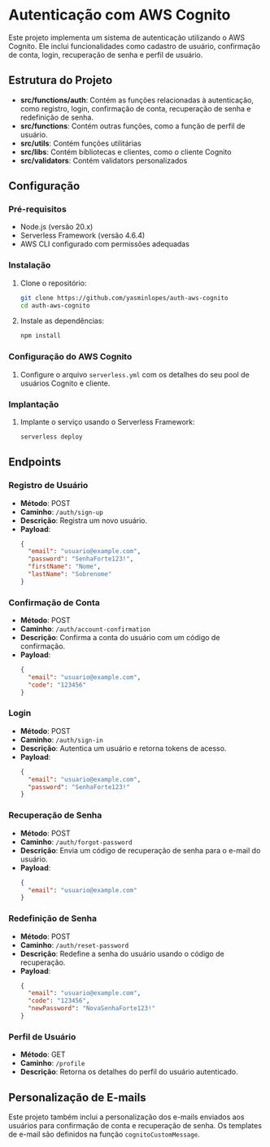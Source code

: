 # Autenticação com AWS Cognito

Este projeto implementa um sistema de autenticação utilizando o AWS Cognito. Ele inclui funcionalidades como cadastro de usuário, confirmação de conta, login, recuperação de senha e perfil de usuário.

## Estrutura do Projeto

- **src/functions/auth**: Contém as funções relacionadas à autenticação, como registro, login, confirmação de conta, recuperação de senha e redefinição de senha.
- **src/functions**: Contém outras funções, como a função de perfil de usuário.
- **src/utils**: Contém funções utilitárias
- **src/libs**: Contém bibliotecas e clientes, como o cliente Cognito
- **src/validators**: Contém validators personalizados

## Configuração

### Pré-requisitos

- Node.js (versão 20.x)
- Serverless Framework (versão 4.6.4)
- AWS CLI configurado com permissões adequadas

### Instalação

1. Clone o repositório:
    ```sh
    git clone https://github.com/yasminlopes/auth-aws-cognito
    cd auth-aws-cognito
    ```

2. Instale as dependências:
    ```sh
    npm install
    ```

### Configuração do AWS Cognito

1. Configure o arquivo `serverless.yml` com os detalhes do seu pool de usuários Cognito e cliente.

### Implantação

1. Implante o serviço usando o Serverless Framework:
    ```sh
    serverless deploy
    ```

## Endpoints

### Registro de Usuário

- **Método**: POST
- **Caminho**: `/auth/sign-up`
- **Descrição**: Registra um novo usuário.
- **Payload**:
    ```json
    {
      "email": "usuario@example.com",
      "password": "SenhaForte123!",
      "firstName": "Nome",
      "lastName": "Sobrenome"
    }
    ```

### Confirmação de Conta

- **Método**: POST
- **Caminho**: `/auth/account-confirmation`
- **Descrição**: Confirma a conta do usuário com um código de confirmação.
- **Payload**:
    ```json
    {
      "email": "usuario@example.com",
      "code": "123456"
    }
    ```

### Login

- **Método**: POST
- **Caminho**: `/auth/sign-in`
- **Descrição**: Autentica um usuário e retorna tokens de acesso.
- **Payload**:
    ```json
    {
      "email": "usuario@example.com",
      "password": "SenhaForte123!"
    }
    ```

### Recuperação de Senha

- **Método**: POST
- **Caminho**: `/auth/forgot-password`
- **Descrição**: Envia um código de recuperação de senha para o e-mail do usuário.
- **Payload**:
    ```json
    {
      "email": "usuario@example.com"
    }
    ```

### Redefinição de Senha

- **Método**: POST
- **Caminho**: `/auth/reset-password`
- **Descrição**: Redefine a senha do usuário usando o código de recuperação.
- **Payload**:
    ```json
    {
      "email": "usuario@example.com",
      "code": "123456",
      "newPassword": "NovaSenhaForte123!"
    }
    ```

### Perfil de Usuário

- **Método**: GET
- **Caminho**: `/profile`
- **Descrição**: Retorna os detalhes do perfil do usuário autenticado.

## Personalização de E-mails

Este projeto também inclui a personalização dos e-mails enviados aos usuários para confirmação de conta e recuperação de senha. Os templates de e-mail são definidos na função `cognitoCustomMessage`.

